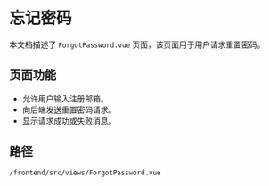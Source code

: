 # 忘记密码

本文档描述了 `ForgotPassword.vue` 页面，该页面用于用户请求重置密码。

## 页面功能
*   允许用户输入注册邮箱。
*   向后端发送重置密码请求。
*   显示请求成功或失败消息。

## 路径
`/frontend/src/views/ForgotPassword.vue`